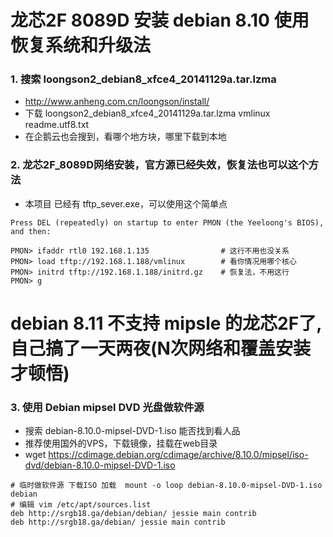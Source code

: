 # 龙芯2F 8089D 安装 debian 8.10 使用恢复系统和升级法

### 1. 搜索 loongson2_debian8_xfce4_20141129a.tar.lzma  
-	http://www.anheng.com.cn/loongson/install/
-	下载  loongson2_debian8_xfce4_20141129a.tar.lzma   vmlinux   readme.utf8.txt
- 在企鹅云也会搜到，看哪个地方块，哪里下载到本地

### 2. 龙芯2F_8089D网络安装，官方源已经失效，恢复法也可以这个方法
- 本项目 已经有 tftp_sever.exe，可以使用这个简单点
```
Press DEL (repeatedly) on startup to enter PMON (the Yeeloong's BIOS), and then:

PMON> ifaddr rtl0 192.168.1.135                # 这行不用也没关系 
PMON> load tftp://192.168.1.188/vmlinux        # 看你情况用哪个核心
PMON> initrd tftp://192.168.1.188/initrd.gz    # 恢复法，不用这行
PMON> g
```

# debian 8.11 不支持 mipsle 的龙芯2F了,自己搞了一天两夜(N次网络和覆盖安装才顿悟)

### 3. 使用 Debian mipsel DVD 光盘做软件源
- 搜索 debian-8.10.0-mipsel-DVD-1.iso 能否找到看人品
- 推荐使用国外的VPS，下载镜像，挂载在web目录
- wget https://cdimage.debian.org/cdimage/archive/8.10.0/mipsel/iso-dvd/debian-8.10.0-mipsel-DVD-1.iso

```
# 临时做软件源 下载ISO 加载  mount -o loop debian-8.10.0-mipsel-DVD-1.iso debian
# 编辑 vim /etc/apt/sources.list
deb http://srgb18.ga/debian/debian/ jessie main contrib
deb http://srgb18.ga/debian/ jessie main contrib
```
